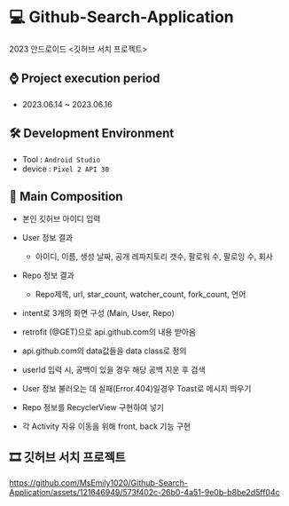 # 💻 Github-Search-Application
2023 안드로이드 <깃허브 서치 프로젝트>

## ⌚ Project execution period
  - 2023.06.14 ~ 2023.06.16

## 🛠 Development Environment
  - Tool : `Android Studio`
  - device : `Pixel 2 API 30`

## 📃 Main Composition
  
  - 본인 깃허브 아이디 입력
  
  - User 정보 결과
    - 아이디, 이름, 생성 날짜, 공개 레파지토리 갯수, 팔로워 수, 팔로잉 수, 회사

  - Repo 정보 결과
    - Repo제목, url, star_count, watcher_count, fork_count, 언어
    
  - intent로 3개의 화면 구성 (Main, User, Repo)
  - retrofit (@GET)으로 api.github.com의 내용 받아옴
  - api.github.com의 data값들을 data class로 정의
  - userId 입력 시, 공백이 있을 경우 해당 공백 지운 후 검색
  - User 정보 불러오는 데 실패(Error.404)일경우 Toast로 메시지 띄우기

  - Repo 정보를 RecyclerView 구현하여 넣기
  
  - 각 Activity 자유 이동을 위해 front, back 기능 구현
  
## 🎞 깃허브 서치 프로젝트

https://github.com/MsEmily1020/Github-Search-Application/assets/121646949/573f402c-26b0-4a51-9e0b-b8be2d5ff04c


